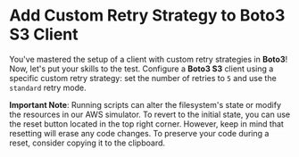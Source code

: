 # Add Custom Retry Strategy to Boto3 S3 Client

You've mastered the setup of a client with custom retry strategies in **Boto3**! Now, let's put your skills to the test. Configure a **Boto3 S3** client using a specific custom retry strategy: set the number of retries to `5` and use the `standard` retry mode.

**Important Note**: Running scripts can alter the filesystem's state or modify the resources in our AWS simulator. To revert to the initial state, you can use the reset button located in the top right corner. However, keep in mind that resetting will erase any code changes. To preserve your code during a reset, consider copying it to the clipboard.